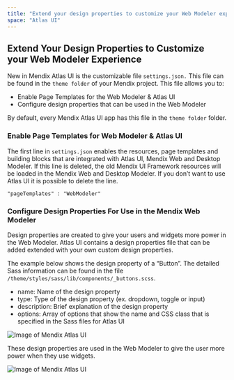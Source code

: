 ```yaml
---
title: "Extend your design properties to customize your Web Modeler experience"
space: "Atlas UI"
---
```


## Extend Your Design Properties to Customize your Web Modeler Experience

New in Mendix Atlas UI is the customizable file ```settings.json.``` This file can be found in the ```theme folder``` of your Mendix project. This file allows you to:

* Enable Page Templates for the Web Modeler & Atlas UI
* Configure design properties that can be used in the Web Modeler

By default, every Mendix Atlas UI app has this file in the ```theme folder``` folder.

### Enable Page Templates for Web Modeler & Atlas UI
The first line in ```settings.json``` enables the resources, page templates and building blocks that are integrated with Atlas UI, Mendix Web and Desktop Modeler. If this line is deleted, the old Mendix UI Framework resources will be loaded in the Mendix Web and Desktop Modeler. If you don’t want to use Atlas UI it is possible to delete the line.

 ```"pageTemplates" : "WebModeler"```

### Configure Design Properties For Use in the Mendix Web Modeler
Design properties are created to give your users and widgets more power in the Web Modeler. Atlas UI contains a design properties file that can be added extended with your own custom design properties.

The example below shows the design property of a “Button”. The detailed Sass information can be found in the file ```/theme/styles/sass/lib/components/_buttons.scss```.


* name: Name of the design property
* type: Type of the design property (ex. dropdown, toggle or input)
* description: Brief explanation of the design property
* options: Array of options that show the name and CSS class that is specified in the Sass files for Atlas UI

![Image of Mendix Atlas UI](attachments/extend_settings.png)

These design properties are used in the Web Modeler to give the user more power when they use widgets.

![Image of Mendix Atlas UI](attachments/extend_settings_in_wm.png)

